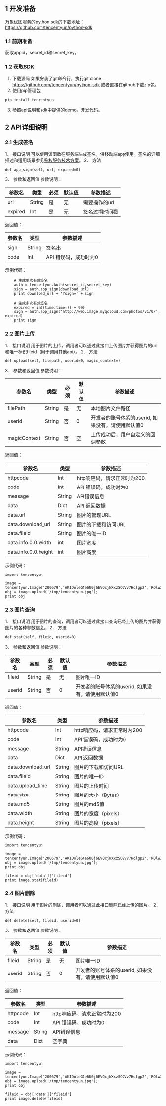 ## 1	开发准备
万象优图服务的python sdk的下载地址： https://github.com/tencentyun/python-sdk
### 1.1	前期准备
获取appid，secret_id和secret_key。
### 1.2	获取SDK
1.	下载源码
如果安装了git命令行，执行git clone https://github.com/tencentyun/python-sdk
或者直接在github下载zip包。
2.	使用pip管理包

```
pip install tencentyun
```
3.	参照api说明和sdk中提供的demo，开发代码。
## 2	API详细说明
### 2.1	生成签名
1．	接口说明
可以使用该函数在服务端生成签名，供移动端app使用。签名的详细描述和适用场景参见[鉴权服务技术方案](/doc/product/275/签名与鉴权文档-V1)。
2．	方法

```
def app_sign(self, url, expired=0) 
```
3．	参数和返回值
参数说明：

参数名|	类型|	必须	|默认值	|参数描述
---------|---------|---------|---------|---------
url|	String	|是	|无	|需要操作的url
expired	|Int	|是|	无	|签名过期时间戳

返回值：

参数名|	类型|	参数描述
---------|---------|---------
sign	|String|	签名串
code	|Int|	API 错误码，成功时为0

示例代码：

```
    # 生成单次有效签名
    auth = tencentyun.Auth(secret_id,secret_key)
    sign = auth.app_sign(download_url)
    print download_url + '?sign=' + sign

    # 生成多次有效签名
    expired = int(time.time()) + 999
    sign = auth.app_sign('http://web.image.myqcloud.com/photos/v1/0/', expired)
    print sign
```
### 2.2	图片上传
1．	接口说明
用于图片的上传，调用者可以通过此接口上传图片并获得图片的url和唯一标识fileid（用于调用其他api）。
2．	方法

```
def upload(self, filepath, userid=0, magic_context=) 
```
3．	参数和返回值
参数说明：

参数名	|类型	|必须|	默认值	|参数描述
---------|---------|---------|---------|---------
filePath|	String	|是|	无	|本地图片文件路径
userid|	String	|否|	0	|开发者的账号体系的userid, 如果没有，请使用默认值0
magicContext	|String	|否|	空	|上传成功后，用户自定义的回调参数

返回值：

参数名	|类型	|参数描述
---------|---------|---------
httpcode	|Int	|http响应码，请求正常时为200
code|	Int	|API 错误码，成功时为0
message	|String	|API错误信息
data	|Dict|	API 返回数据
data.url|	String|	图片的管理URL
data.download_url	|String|	图片的下载和访问URL
data.fileid	|String	|图片的唯一ID
data.info.0.0.width|	int	|图片宽度
data.info.0.0.height	|int	|图片高度


示例代码：

```
import tencentyun

image = tencentyun.Image('200679','AKIDoleG4e6U0j6EVQcjWXxzSO2Vv7Hqlgp2','ROlw3XYdNXNnII18ATs6zd7m5mivnApa')
obj = image.upload('/tmp/tencentyun.jpg');
print obj

```
### 2.3	图片查询
1．	接口说明
用于图片的查询，调用者可以通过此接口查询已经上传的图片并获得图片的各种参数信息。
2．	方法

```
def stat(self, fileid, userid=0) 
```
3．	参数和返回值
参数说明：

参数名	|类型	|必须|	默认值	|参数描述
---------|---------|---------|---------|---------
fileid	|String|	是|	无|	图片唯一ID
userid|	String	|否	|0	|开发者的账号体系的userid, 如果没有，请使用默认值0

返回值：

参数名|	类型	|参数描述
---------|---------|---------
httpcode|	Int|	http响应码，请求正常时为200
code|	Int|	API 错误码，成功时为0
message|	String|	API错误信息
data	|Dict|	API 返回数据
data.download_url	|String	|图片的下载和访问URL
data.fileid	|String	|图片的唯一ID
data.upload_time	|String|	图片的上传时间
data.size	|String	|图片的大小（Bytes）
data.md5	|String|	图片的md5值
data.width	|String|	图片的宽度（pixels）
data.height	|String	|图片的高度（pixels）

示例代码：

```
import tencentyun

image = tencentyun.Image('200679','AKIDoleG4e6U0j6EVQcjWXxzSO2Vv7Hqlgp2','ROlw3XYdNXNnII18ATs6zd7m5mivnApa')
obj = image.upload('/tmp/tencentyun.jpg');
print obj

fileid = obj['data']['fileid']
print image.stat(fileid)
```
### 2.4	图片删除
1．	接口说明
用于图片的删除，调用者可以通过此接口删除已经上传的图片。
2．	方法

```
def delete(self, fileid, userid=0) 
```
3．	参数和返回值
参数说明：

参数名	|类型	|必须|	默认值	|参数描述
---------|---------|---------|---------|---------
fileid|	String	|是	|无	|图片唯一ID
userid|	String|	否	|0	|开发者的账号体系的userid, 如果没有，请使用默认值0

返回值：

参数名|	类型	|参数描述
---------|---------|---------
httpcode	|Int	|http响应码，请求正常时为200
code|	Int	|API 错误码，成功时为0
message|	String|	API错误信息
data	|Dict|	空字典

示例代码：

```
import tencentyun

image = tencentyun.Image('200679','AKIDoleG4e6U0j6EVQcjWXxzSO2Vv7Hqlgp2','ROlw3XYdNXNnII18ATs6zd7m5mivnApa')
obj = image.upload('/tmp/tencentyun.jpg');
print obj

fileid = obj['data']['fileid']
print image.delete(fileid)
```